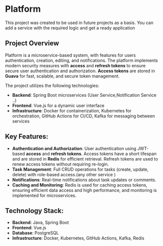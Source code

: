 # Platform
This project was created to be used in future projects as a basis. You can add a service with the required logic and get a ready application

## Project Overview
Platform is a microservice-based system, with features for users authentication, creation, editing, and notifications. The platform implements modern security measures with **access** and **refresh tokens** to ensure secure user authentication and authorization. **Access tokens** are stored in **Guava** for fast, scalable, and secure token management.

The project utilizes the following technologies:
- **Backend**: Spring Boot microservices (User Service,Notification Service ..)
- **Frontend**: Vue.js for a dynamic user interface
- **Infrastructure**: Docker for containerization, Kubernetes for orchestration, GitHub Actions for CI/CD, Kafka for messaging between services

## Key Features:
- **Authentication and Authorization**: User authentication using JWT-based **access** and **refresh tokens**. Access tokens have a short lifespan and are stored in **Redis** for efficient retrieval. Refresh tokens are used to renew access tokens without requiring re-login.
- **Task Management**: Full CRUD operations for tasks (create, update, delete) with role-based access.(any other service )
- **Notifications**: Real-time notifications about task updates or comments.
- **Caching and Monitoring**: Redis is used for caching access tokens, ensuring efficient data access and high performance, and monitoring is implemented for microservices.

## Technology Stack:
- **Backend**: Java, Spring Boot
- **Frontend**: Vue.js
- **Database**: PostgreSQL
- **Infrastructure**: Docker, Kubernetes, GitHub Actions, Kafka, Redis
